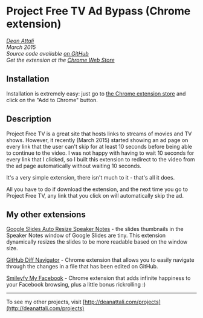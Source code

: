 # Project Free TV Ad Bypass (Chrome extension)

_[Dean Attali](http://deanattali.com)_    
_March 2015_    
_Source code available [on GitHub](https://github.com/daattali/pftv-ad-bypass-extension)_     
_Get the extension at the [Chrome Web Store](https://chrome.google.com/webstore/detail/project-free-tv-ad-bypass/modfjcgeknfglkdgckkomdcgokkjaadd)_  


## Installation

Installation is extremely easy: just go to [the Chrome extension store](https://chrome.google.com/webstore/detail/project-free-tv-ad-bypass/modfjcgeknfglkdgckkomdcgokkjaadd) and click on the "Add to Chrome" button.

## Description

Project Free TV is a great site that hosts links to streams of movies and TV shows. However, it recently (March 2015) started showing an ad page on every link that the user can't skip for at least 10 seconds before being able to continue to the video.  I was not happy with having to wait 10 seconds for every link that I clicked, so I built this extension to redirect to the video from the ad page automatically without waiting 10 seconds.

It's a very simple extension, there isn't much to it - that's all it does.

All you have to do if download the extension, and the next time you go to Project Free TV, any link that you click on will automatically skip the ad.

## My other extensions

[Google Slides Auto Resize Speaker Notes](https://github.com/daattali/gslides-betternotes-extension) - the slides thumbnails in the Speaker Notes window of Google Slides are tiny. This extension dynamically resizes the slides to be more readable based on the window size.

[GitHub Diff Navigator](https://github.com/daattali/github-diff-navigator-extension) - Chrome extension that allows you to easily navigate through the changes in a file that has been edited on GitHub.

[Smileyfy My Facebook](https://github.com/daattali/smileyfy-my-facebook-extension) - Chrome extension that adds infinite happiness to your Facebook browsing, plus a little bonus rickrolling :) 

---

To see my other projects, visit [http://deanattali.com/projects](http://deanattali.com/projects)
